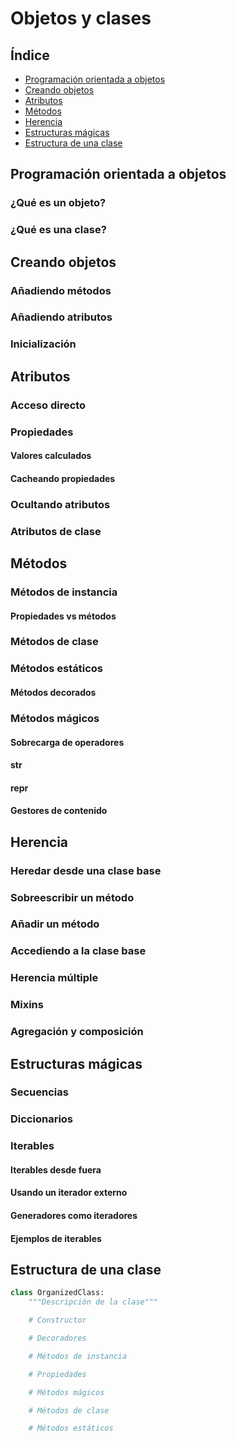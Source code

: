 # Objetos y clases

## Índice
- [Programación orientada a objetos](#programación-orientada-a-objetos)
- [Creando objetos](creando-objetos)
- [Atributos](#atributos)
- [Métodos](#métodos)
- [Herencia](#herencia)
- [Estructuras mágicas](#estructuras-mágicas)
- [Estructura de una clase](#estructura-de-una-clase)

## Programación orientada a objetos
### ¿Qué es un objeto?
### ¿Qué es una clase?
## Creando objetos
### Añadiendo métodos
### Añadiendo atributos
### Inicialización
## Atributos
### Acceso directo
### Propiedades
#### Valores calculados
#### Cacheando propiedades
### Ocultando atributos
### Atributos de clase
## Métodos
### Métodos de instancia
#### Propiedades vs métodos
### Métodos de clase
### Métodos estáticos
#### Métodos decorados
### Métodos mágicos
#### Sobrecarga de operadores
#### __str__
#### __repr__
#### Gestores de contenido
## Herencia
### Heredar desde una clase base
### Sobreescribir un método
### Añadir un método
### Accediendo a la clase base
### Herencia múltiple
### Mixins
### Agregación y composición
## Estructuras mágicas
### Secuencias
### Diccionarios
### Iterables
#### Iterables desde fuera
#### Usando un iterador externo
#### Generadores como iteradores
#### Ejemplos de iterables
## Estructura de una clase
```python
class OrganizedClass:
    """Descripción de la clase"""

    # Constructor

    # Decoradores

    # Métodos de instancia

    # Propiedades

    # Métodos mágicos

    # Métodos de clase

    # Métodos estáticos

```
